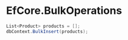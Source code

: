 # EfCore.BulkOperations

```csharp
List<Product> products = [];
dbContext.BulkInsert(products);
```

